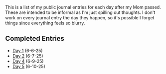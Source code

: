 This is a list of my public journal entries for each day after my Mom passed. These are intended to be informal as I'm just spilling out thoughts. I don't work on every journal entry the day they happen, so it's possible I forget things since everything feels so blurry.

## Completed Entries
* [Day 1](./day-1.md) (6-6-25)
* [Day 2](./day-2.md) (6-7-25)
* [Day 4](./day-4.md) (6-9-25)
* [Day 5](./day-5.md) (6-10-25)